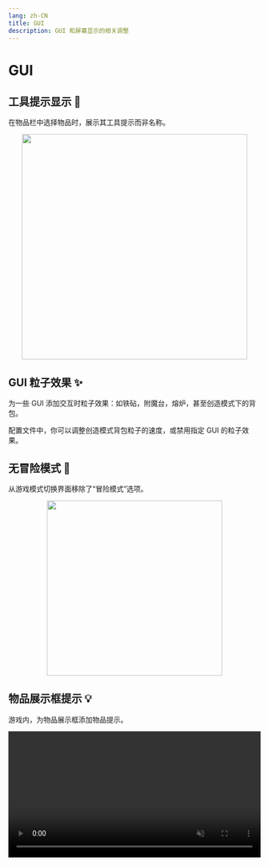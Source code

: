 ```yaml
---
lang: zh-CN
title: GUI
description: GUI 和屏幕显示的相关调整
---
```


# GUI

## 工具提示显示 💬<Badge type="tip" text="^0.8.0" />

在物品栏中选择物品时，展示其工具提示而非名称。

<img style="display: block; margin-left: auto; margin-right: auto;" src="/images/tooltip_not_name.png" width="450">

## GUI 粒子效果 ✨<Badge type="tip" text="^0.4.15" />

为一些 GUI 添加交互时粒子效果：如铁砧，附魔台，熔炉，甚至创造模式下的背包。

配置文件中，你可以调整创造模式背包粒子的速度，或禁用指定 GUI 的粒子效果。

## 无冒险模式 🏹<Badge type="tip" text="^0.4.15" />

从游戏模式切换界面移除了“冒险模式”选项。

<img style="display: block; margin-left: auto; margin-right: auto;" src="/images/gamemode-switcher.png" width="350">

## 物品展示框提示 💡<Badge type="tip" text="^0.4.4" />

游戏内，为物品展示框添加物品提示。

<video style="display: block; margin-left: auto; margin-right: auto; max-width: 100%;" width="520" muted autoplay loop>
  <source src="/videos/tooltips_with_secrets.webm" type="video/mp4">
  你的浏览器不支持视频标签。
</video>
